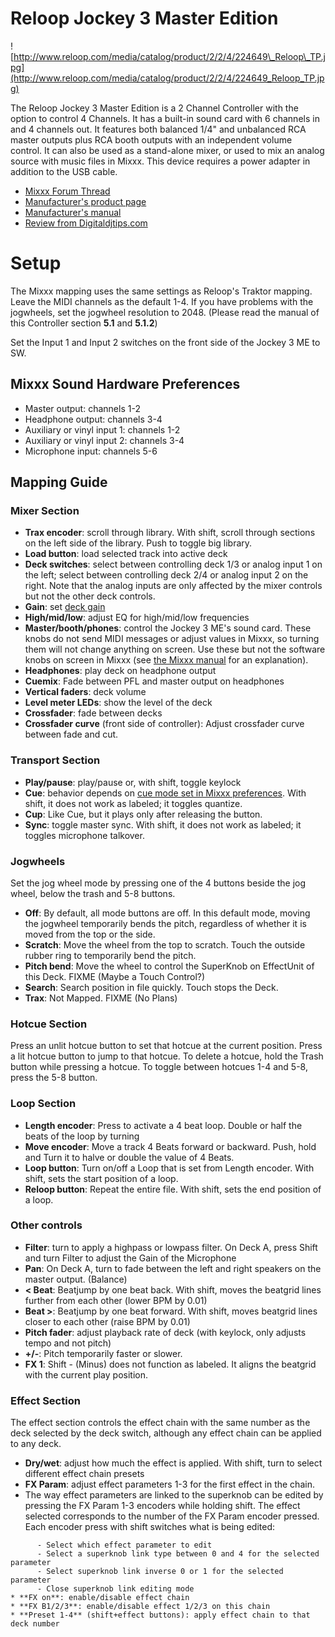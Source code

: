 # Reloop Jockey 3 Master Edition

![http://www.reloop.com/media/catalog/product/2/2/4/224649\_Reloop\_TP.jpg](http://www.reloop.com/media/catalog/product/2/2/4/224649_Reloop_TP.jpg)

The Reloop Jockey 3 Master Edition is a 2 Channel Controller with the
option to control 4 Channels. It has a built-in sound card with 6
channels in and 4 channels out. It features both balanced 1/4" and
unbalanced RCA master outputs plus RCA booth outputs with an independent
volume control. It can also be used as a stand-alone mixer, or used to
mix an analog source with music files in Mixxx. This device requires a
power adapter in addition to the USB cable.

  - [Mixxx Forum
    Thread](http://mixxx.org/forums/viewtopic.php?f=7&t=5418)
  - [Manufacturer's product
    page](http://www.reloop.com/reloop-jockey-3-me)
  - [Manufacturer's
    manual](http://www.reloop.com/media/catalog/product/pdf/2/2/4/224649_Reloop_IM.pdf)
  - [Review from
    Digitaldjtips.com](http://www.digitaldjtips.com/2011/05/review-video-reloop-jockey-iii-me-controller/2/)

# Setup

The Mixxx mapping uses the same settings as Reloop's Traktor mapping.
Leave the MIDI channels as the default 1-4. If you have problems with
the jogwheels, set the jogwheel resolution to 2048. (Please read the
manual of this Controller section **5.1** and **5.1.2**)

Set the Input 1 and Input 2 switches on the front side of the Jockey 3
ME to SW.

## Mixxx Sound Hardware Preferences

  - Master output: channels 1-2
  - Headphone output: channels 3-4
  - Auxiliary or vinyl input 1: channels 1-2
  - Auxiliary or vinyl input 2: channels 3-4
  - Microphone input: channels 5-6

## Mapping Guide

### Mixer Section

  - **Trax encoder**: scroll through library. With shift, scroll through
    sections on the left side of the library. Push to toggle big
    library.
  - **Load button**: load selected track into active deck
  - **Deck switches**: select between controlling deck 1/3 or analog
    input 1 on the left; select between controlling deck 2/4 or analog
    input 2 on the right. Note that the analog inputs are only affected
    by the mixer controls but not the other deck controls.
  - **Gain**: set [deck
    gain](http://mixxx.org/manual/latest/chapters/user_interface.html#equalizers-and-gain-knobs)
  - **High/mid/low**: adjust EQ for high/mid/low frequencies
  - **Master/booth/phones**: control the Jockey 3 ME's sound card. These
    knobs do not send MIDI messages or adjust values in Mixxx, so
    turning them will not change anything on screen. Use these but not
    the software knobs on screen in Mixxx (see [the Mixxx
    manual](http://mixxx.org/manual/latest/chapters/user_interface.html#interface-gain-knob)
    for an explanation).
  - **Headphones**: play deck on headphone output
  - **Cuemix**: Fade between PFL and master output on headphones
  - **Vertical faders**: deck volume
  - **Level meter LEDs**: show the level of the deck
  - **Crossfader**: fade between decks
  - **Crossfader curve** (front side of controller): Adjust crossfader
    curve between fade and cut.

### Transport Section

  - **Play/pause**: play/pause or, with shift, toggle keylock
  - **Cue**: behavior depends on [cue mode set in Mixxx
    preferences](http://mixxx.org/manual/latest/chapters/user_interface.html#interface-cue-modes).
    With shift, it does not work as labeled; it toggles quantize.
  - **Cup**: Like Cue, but it plays only after releasing the button.
  - **Sync**: toggle master sync. With shift, it does not work as
    labeled; it toggles microphone talkover.

### Jogwheels

Set the jog wheel mode by pressing one of the 4 buttons beside the jog
wheel, below the trash and 5-8 buttons.

  - **Off**: By default, all mode buttons are off. In this default mode,
    moving the jogwheel temporarily bends the pitch, regardless of
    whether it is moved from the top or the side.
  - **Scratch**: Move the wheel from the top to scratch. Touch the
    outside rubber ring to temporarily bend the pitch.
  - **Pitch bend**: Move the wheel to control the SuperKnob on
    EffectUnit of this Deck. FIXME (Maybe a Touch Control?)
  - **Search**: Search position in file quickly. Touch stops the Deck.
  - **Trax**: Not Mapped. FIXME (No Plans)

### Hotcue Section

Press an unlit hotcue button to set that hotcue at the current position.
Press a lit hotcue button to jump to that hotcue. To delete a hotcue,
hold the Trash button while pressing a hotcue. To toggle between hotcues
1-4 and 5-8, press the 5-8 button.

### Loop Section

  - **Length encoder**: Press to activate a 4 beat loop. Double or half
    the beats of the loop by turning
  - **Move encoder**: Move a track 4 Beats forward or backward. Push,
    hold and Turn it to halve or double the value of 4 Beats.
  - **Loop button**: Turn on/off a Loop that is set from Length encoder.
    With shift, sets the start position of a loop.
  - **Reloop button**: Repeat the entire file. With shift, sets the end
    position of a loop.

### Other controls

  - **Filter**: turn to apply a highpass or lowpass filter. On Deck A,
    press Shift and turn Filter to adjust the Gain of the Microphone
  - **Pan**: On Deck A, turn to fade between the left and right speakers
    on the master output. (Balance)
  - **\< Beat**: Beatjump by one beat back. With shift, moves the
    beatgrid lines further from each other (lower BPM by 0.01)
  - **Beat \>**: Beatjump by one beat forward. With shift, moves
    beatgrid lines closer to each other (raise BPM by 0.01)
  - **Pitch fader**: adjust playback rate of deck (with keylock, only
    adjusts tempo and not pitch)
  - **+/-**: Pitch temporarily faster or slower.
  - **FX 1**: Shift - (Minus) does not function as labeled. It aligns
    the beatgrid with the current play position.

### Effect Section

The effect section controls the effect chain with the same number as the
deck selected by the deck switch, although any effect chain can be
applied to any deck.

  - **Dry/wet**: adjust how much the effect is applied. With shift, turn
    to select different effect chain presets
  - **FX Param**: adjust effect parameters 1-3 for the first effect in
    the chain.
  - The way effect parameters are linked to the superknob can be edited
    by pressing the FX Param 1-3 encoders while holding shift. The
    effect selected corresponds to the number of the FX Param encoder
    pressed. Each encoder press with shift switches what is being
    edited:

<!-- end list -->

``` 
      - Select which effect parameter to edit
      - Select a superknob link type between 0 and 4 for the selected parameter
      - Select superknob link inverse 0 or 1 for the selected parameter
      - Close superknob link editing mode
* **FX on**: enable/disable effect chain
* **FX B1/2/3**: enable/disable effect 1/2/3 on this chain
* **Preset 1-4** (shift+effect buttons): apply effect chain to that deck number
```
